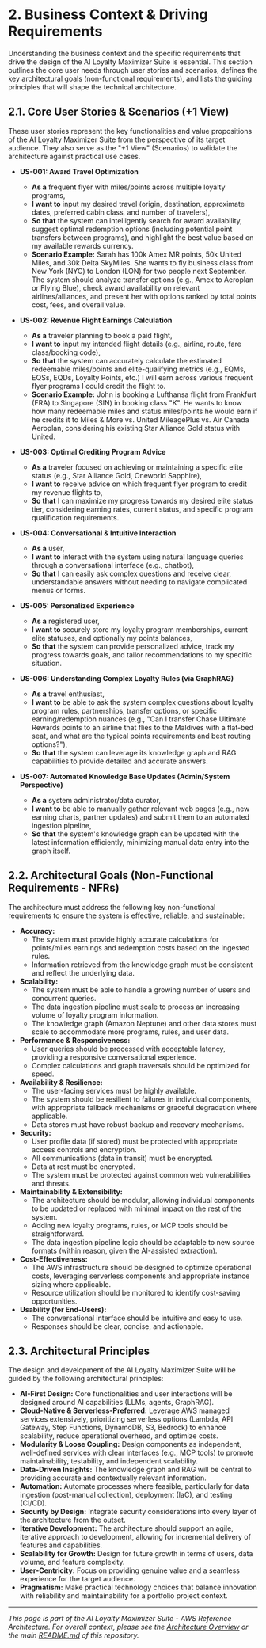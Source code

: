 # 2. Business Context & Driving Requirements

Understanding the business context and the specific requirements that drive the design of the AI Loyalty Maximizer Suite is essential. This section outlines the core user needs through user stories and scenarios, defines the key architectural goals (non-functional requirements), and lists the guiding principles that will shape the technical architecture.

## 2.1. Core User Stories & Scenarios (+1 View)

These user stories represent the key functionalities and value propositions of the AI Loyalty Maximizer Suite from the perspective of its target audience. They also serve as the "+1 View" (Scenarios) to validate the architecture against practical use cases.

* **US-001: Award Travel Optimization**
    * **As a** frequent flyer with miles/points across multiple loyalty programs,
    * **I want to** input my desired travel (origin, destination, approximate dates, preferred cabin class, and number of travelers),
    * **So that** the system can intelligently search for award availability, suggest optimal redemption options (including potential point transfers between programs), and highlight the best value based on my available rewards currency.
    * **Scenario Example:** Sarah has 100k Amex MR points, 50k United Miles, and 30k Delta SkyMiles. She wants to fly business class from New York (NYC) to London (LON) for two people next September. The system should analyze transfer options (e.g., Amex to Aeroplan or Flying Blue), check award availability on relevant airlines/alliances, and present her with options ranked by total points cost, fees, and overall value.

* **US-002: Revenue Flight Earnings Calculation**
    * **As a** traveler planning to book a paid flight,
    * **I want to** input my intended flight details (e.g., airline, route, fare class/booking code),
    * **So that** the system can accurately calculate the estimated redeemable miles/points and elite-qualifying metrics (e.g., EQMs, EQSs, EQDs, Loyalty Points, etc.) I will earn across various frequent flyer programs I could credit the flight to.
    * **Scenario Example:** John is booking a Lufthansa flight from Frankfurt (FRA) to Singapore (SIN) in booking class "K". He wants to know how many redeemable miles and status miles/points he would earn if he credits it to Miles & More vs. United MileagePlus vs. Air Canada Aeroplan, considering his existing Star Alliance Gold status with United.

* **US-003: Optimal Crediting Program Advice**
    * **As a** traveler focused on achieving or maintaining a specific elite status (e.g., Star Alliance Gold, Oneworld Sapphire),
    * **I want to** receive advice on which frequent flyer program to credit my revenue flights to,
    * **So that** I can maximize my progress towards my desired elite status tier, considering earning rates, current status, and specific program qualification requirements.

* **US-004: Conversational & Intuitive Interaction**
    * **As a** user,
    * **I want to** interact with the system using natural language queries through a conversational interface (e.g., chatbot),
    * **So that** I can easily ask complex questions and receive clear, understandable answers without needing to navigate complicated menus or forms.

* **US-005: Personalized Experience**
    * **As a** registered user,
    * **I want to** securely store my loyalty program memberships, current elite statuses, and optionally my points balances,
    * **So that** the system can provide personalized advice, track my progress towards goals, and tailor recommendations to my specific situation.

* **US-006: Understanding Complex Loyalty Rules (via GraphRAG)**
    * **As a** travel enthusiast,
    * **I want to** be able to ask the system complex questions about loyalty program rules, partnerships, transfer options, or specific earning/redemption nuances (e.g., "Can I transfer Chase Ultimate Rewards points to an airline that flies to the Maldives with a flat-bed seat, and what are the typical points requirements and best routing options?"),
    * **So that** the system can leverage its knowledge graph and RAG capabilities to provide detailed and accurate answers.

* **US-007: Automated Knowledge Base Updates (Admin/System Perspective)**
    * **As a** system administrator/data curator,
    * **I want to** be able to manually gather relevant web pages (e.g., new earning charts, partner updates) and submit them to an automated ingestion pipeline,
    * **So that** the system's knowledge graph can be updated with the latest information efficiently, minimizing manual data entry into the graph itself.

## 2.2. Architectural Goals (Non-Functional Requirements - NFRs)

The architecture must address the following key non-functional requirements to ensure the system is effective, reliable, and sustainable:

* **Accuracy:**
    * The system must provide highly accurate calculations for points/miles earnings and redemption costs based on the ingested rules.
    * Information retrieved from the knowledge graph must be consistent and reflect the underlying data.
* **Scalability:**
    * The system must be able to handle a growing number of users and concurrent queries.
    * The data ingestion pipeline must scale to process an increasing volume of loyalty program information.
    * The knowledge graph (Amazon Neptune) and other data stores must scale to accommodate more programs, rules, and user data.
* **Performance & Responsiveness:**
    * User queries should be processed with acceptable latency, providing a responsive conversational experience.
    * Complex calculations and graph traversals should be optimized for speed.
* **Availability & Resilience:**
    * The user-facing services must be highly available.
    * The system should be resilient to failures in individual components, with appropriate fallback mechanisms or graceful degradation where applicable.
    * Data stores must have robust backup and recovery mechanisms.
* **Security:**
    * User profile data (if stored) must be protected with appropriate access controls and encryption.
    * All communications (data in transit) must be encrypted.
    * Data at rest must be encrypted.
    * The system must be protected against common web vulnerabilities and threats.
* **Maintainability & Extensibility:**
    * The architecture should be modular, allowing individual components to be updated or replaced with minimal impact on the rest of the system.
    * Adding new loyalty programs, rules, or MCP tools should be straightforward.
    * The data ingestion pipeline logic should be adaptable to new source formats (within reason, given the AI-assisted extraction).
* **Cost-Effectiveness:**
    * The AWS infrastructure should be designed to optimize operational costs, leveraging serverless components and appropriate instance sizing where applicable.
    * Resource utilization should be monitored to identify cost-saving opportunities.
* **Usability (for End-Users):**
    * The conversational interface should be intuitive and easy to use.
    * Responses should be clear, concise, and actionable.

## 2.3. Architectural Principles

The design and development of the AI Loyalty Maximizer Suite will be guided by the following architectural principles:

* **AI-First Design:** Core functionalities and user interactions will be designed around AI capabilities (LLMs, agents, GraphRAG).
* **Cloud-Native & Serverless-Preferred:** Leverage AWS managed services extensively, prioritizing serverless options (Lambda, API Gateway, Step Functions, DynamoDB, S3, Bedrock) to enhance scalability, reduce operational overhead, and optimize costs.
* **Modularity & Loose Coupling:** Design components as independent, well-defined services with clear interfaces (e.g., MCP tools) to promote maintainability, testability, and independent scalability.
* **Data-Driven Insights:** The knowledge graph and RAG will be central to providing accurate and contextually relevant information.
* **Automation:** Automate processes where feasible, particularly for data ingestion (post-manual collection), deployment (IaC), and testing (CI/CD).
* **Security by Design:** Integrate security considerations into every layer of the architecture from the outset.
* **Iterative Development:** The architecture should support an agile, iterative approach to development, allowing for incremental delivery of features and capabilities.
* **Scalability for Growth:** Design for future growth in terms of users, data volume, and feature complexity.
* **User-Centricity:** Focus on providing genuine value and a seamless experience for the target audience.
* **Pragmatism:** Make practical technology choices that balance innovation with reliability and maintainability for a portfolio project context.

---
*This page is part of the AI Loyalty Maximizer Suite - AWS Reference Architecture. For overall context, please see the [Architecture Overview](./00_ARCHITECTURE_OVERVIEW.md) or the main [README.md](../README.md) of this repository.*